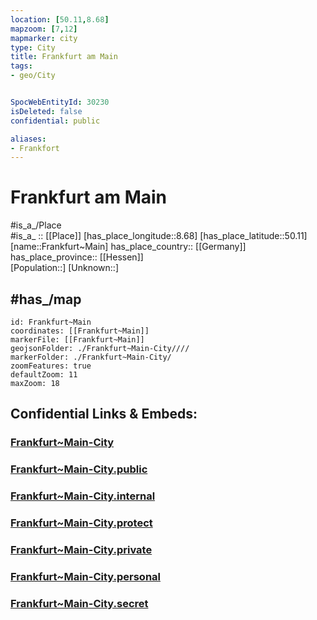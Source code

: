 ```yaml
---
location: [50.11,8.68] 
mapzoom: [7,12] 
mapmarker: city 
type: City
title: Frankfurt am Main
tags:
- geo/City


SpocWebEntityId: 30230
isDeleted: false
confidential: public

aliases:
- Frankfort
---
```


# Frankfurt am Main

#is_a_/Place  
#is_a_ :: [[Place]] 
[has_place_longitude::8.68] 
[has_place_latitude::50.11] 
[name::Frankfurt~Main] 
has_place_country:: [[Germany]]  
has_place_province:: [[Hessen]]  
[Population::] 
[Unknown::] 

## #has_/map 


```leaflet
id: Frankfurt~Main
coordinates: [[Frankfurt~Main]] 
markerFile: [[Frankfurt~Main]] 
geojsonFolder: ./Frankfurt~Main-City////
markerFolder: ./Frankfurt~Main-City/
zoomFeatures: true 
defaultZoom: 11 
maxZoom: 18
```


## Confidential Links & Embeds: 

### [Frankfurt~Main-City](/_Standards/Earth/Continent/Europe/Europe~Central/Germany/Germany~West/Hessen/counties~Hessen/Frankfurt~Main/cities~Frankfurt~Main/Frankfurt~Main-City.md) 

### [Frankfurt~Main-City.public](/_public/Earth/Continent/Europe/Europe~Central/Germany/Germany~West/Hessen/counties~Hessen/Frankfurt~Main/cities~Frankfurt~Main/Frankfurt~Main-City.public.md) 

### [Frankfurt~Main-City.internal](/_internal/Earth/Continent/Europe/Europe~Central/Germany/Germany~West/Hessen/counties~Hessen/Frankfurt~Main/cities~Frankfurt~Main/Frankfurt~Main-City.internal.md) 

### [Frankfurt~Main-City.protect](/_protect/Earth/Continent/Europe/Europe~Central/Germany/Germany~West/Hessen/counties~Hessen/Frankfurt~Main/cities~Frankfurt~Main/Frankfurt~Main-City.protect.md) 

### [Frankfurt~Main-City.private](/_private/Earth/Continent/Europe/Europe~Central/Germany/Germany~West/Hessen/counties~Hessen/Frankfurt~Main/cities~Frankfurt~Main/Frankfurt~Main-City.private.md) 

### [Frankfurt~Main-City.personal](/_personal/Earth/Continent/Europe/Europe~Central/Germany/Germany~West/Hessen/counties~Hessen/Frankfurt~Main/cities~Frankfurt~Main/Frankfurt~Main-City.personal.md) 

### [Frankfurt~Main-City.secret](/_secret/Earth/Continent/Europe/Europe~Central/Germany/Germany~West/Hessen/counties~Hessen/Frankfurt~Main/cities~Frankfurt~Main/Frankfurt~Main-City.secret.md)

